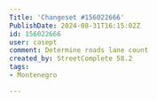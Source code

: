 ```yaml
---
Title: 'Changeset #156022666'
PublishDate: 2024-08-31T16:15:02Z
id: 156022666
user: casept
comment: Determine roads lane count
created_by: StreetComplete 58.2
tags:
- Montenegro

---
```

